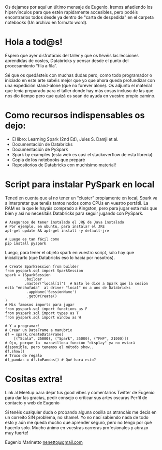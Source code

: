 Os dejamos por aquí un último mensaje de Eugenio. Iremos añadiendo los hipervínculos para que estén rapidamente accesibles, pero podéis encontrarlos todos desde ya dentro de "carta de despedida" en el carpeta notebooks (Un archivo en formato word).

# Hola a tod@s!

Espero que ayer disfrutárais del taller y que  os llevéis las lecciones aprendidas de costes, Databricks y pensar desde el punto del procesamiento “fila a fila”.

Sé que os quedásteis con muchas dudas pero, como todo programador o iniciado en este arte sabéis mejor que yo que ahora queda profundizar con una expedición stand-alone (que no forever alone). Os adjunto el material que tenía preparado para el taller donde hay más cosas incluso de las que nos dio tiempo pero que quizá os sean de ayuda en vuestro propio camino.

# Como recursos indispensables os dejo:

- El libro: Learning Spark (2nd Ed), Jules S. Damji et al.
- Documentación de Databricks
- Documentación de PySpark
- Spark by examples (esta web es casi el stackoverflow de esta librería)
- Copia de los notebooks que preparé
- Repositorios de Databricks con muchísimo material!

# Script para instalar PySpark en local

Tened en cuenta que al no tener un “cluster” propiamente en local, Spark va a interpretar que tenéis tantos nodos como CPUs en vuestro portátil. La RAM es la que le hayáis comprado a Kingston, pero para jugar está más que bien y así no necesitáis Databricks para seguir jugando con PySpark.

```
# Aseguraos de tener instalado el JRE de Java instalado
# Por ejemplo, en ubuntu, para instalar el JRE
apt-get update && apt-get install -y default-jre

# Luego es tan fácil como
pip install pyspark 
```

Luego, para tener el objeto spark en vuestro script, sólo hay que inicializarlo (que Databricks eso lo hacía por nosotros).

```
# Create SparkSession from builder
from pyspark.sql import SparkSession
spark = (SparkSession
         .builder
         .master("local[1]")  # Esto le dice a Spark que la sesión está "enchufada"  al driver "local" no a uno de Databricks
          .appName('SessionName') 
          .getOrCreate()
)
# Mis famosos imports para jugar
from pyspark.sql import functions as F
from pyspark.sql import types as T
from pyspark.sql import window as W

# Y a programar!
# Crear un DataFrame a manubrio
df = spark.createDataFrame(
    [("Scala", 25000), ("Spark", 35000), ("PHP", 21000)])
# Ojo, porque la  maravillosa función "display" ya no estará disponible, pero tenemos el método show..
df.show()
# Truco de regalo
df_pandas = df.toPandas() # Qué hará esto?
```


# Cositas extra!
Link al Meetup para dejar tus good vibes y comentarios
Twitter de Eugenio para dar las gracias, pedir consejo o criticar sus artes oscuras
Perfil de contacto y web de Eugenio

Si tenéis cualquier duda o probando alguna cosilla os atrancáis me decís en un correito SIN problema, no shame!. Yo no nací sabiendo nada de todo esto y aún me queda mucho que aprender seguro, pero no tengo por qué hacerlo solo. Mucho ánimo en vuestras carreras profesionales y abrazo muy fuerte!

Eugenio Marinetto
nenetto@gmail.com
